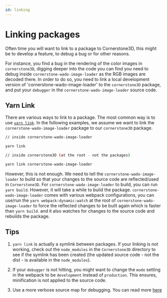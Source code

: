 ```yaml
---
id: linking
---
```


# Linking packages

Often time you will want to link to a package to Cornerstone3D, this might be
to develop a feature, to debug a bug or for other reasons.

For instance, you find a bug in the rendering of the color images in
`cornerstone3D`, digging deeper into the code you can find you need to debug
inside `cornerstone-wado-image-loader` as the RGB images are decoded there. In order
to do so, you need to link a local development version of 'cornerstone-wado-image-loader'
to the `cornerstone3D` package, and put your `debugger` in the `cornerstone-wado-image-loader`
source code.


## Yarn Link

There are various ways to link to a package. The most common way is to use
[`yarn link`](https://classic.yarnpkg.com/en/docs/cli/link). In the following examples,
we assume we want to link the `cornerstone-wado-image-loader` package to our
`cornerstone3D` package.

```bash
// inside cornerstone-wado-image-loader

yarn link

// inside cornerstone3D (at the root - not the packages)

yarn link cornerstone-wado-image-loader
```

However, this is not enough. We need to tell the `cornerstone-wado-image-loader`
to build so that your changes to the source code are reflected/used in `Cornerstone3D`.
For `cornerstone-wado-image-loader` to build, you can run `yarn build`. However,
it will take a while to build the package. `cornerstone-wado-image-loader`
comes with various webpack configurations, you can use/run the
`yarn webpack:dynamic:watch` at the root of `cornerstone-wado-image-loader` to
force the reflected changes to be built again which is faster than `yarn build`.
and it also watches for changes to the source code and rebuilds the package.



## Tips
1. `yarn link` is actually a symlink between packages. If your linking is not working,
check out the `node_modules` in the `Cornerstone3D` directory to see if the symlink
has been created (the updated source code - not the dist - is available in the `node_modules`).

2. If your `debugger` is not hitting, you might want to change the `mode` setting
in the webpack to be `development` instead of `production`. This ensures, minification
is not applied to the source code.

3. Use a more verbose source map for debugging. You can read more [here](https://webpack.js.org/configuration/devtool/)
